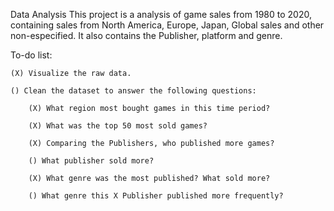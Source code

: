 Data Analysis
This project is a analysis of game sales from 1980 to 2020, containing sales from North America, Europe, Japan, Global sales and other non-especified. It also contains the Publisher, platform and genre.

To-do list:

    (X) Visualize the raw data.
    
    () Clean the dataset to answer the following questions:
        
        (X) What region most bought games in this time period?
    
        (X) What was the top 50 most sold games?

        (X) Comparing the Publishers, who published more games? 

        () What publisher sold more?

        (X) What genre was the most published? What sold more?

        () What genre this X Publisher published more frequently?